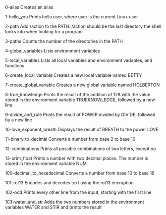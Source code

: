 0-alias Creates an alias



1-hello_you Prints hello user, where user is the current Linux user



2-path Add /action to the PATH. /action should be the last directory the shell looks into when looking for a program



3-paths Counts the number of the directories in the PATH



4-global_variables Lists environment variables



5-local_variables Lists all local variables and environment variables, and functions



6-create_local_variable Creates a new local variable named BETTY



7-create_global_variable Creates a new global variable named HOLBERTON



8-true_knowledge Prints the result of the addition of 128 with the value stored in the environment variable TRUEKNOWLEDGE, followed by a new line



9-divide_and_rule Prints the result of POWER divided by DIVIDE, followed by a new line



10-love_exponent_breath Displays the result of BREATH to the power LOVE



11-binary_to_decimal Converts a number from base 2 to base 10



12-combinations Prints all possible combinations of two letters, except oo



13-print_float Prints a number with two decimal places. The number is stored in the environment variable NUM



100-decimal_to_hexadecimal Converts a number from base 10 to base 16



101-rot13 Encodes and decodes text using the rot13 encryption



102-odd Prints every other line from the input, starting with the first line



103-water_and_str Adds the two numbers stored in the environment variables WATER and STIR and prints the result
